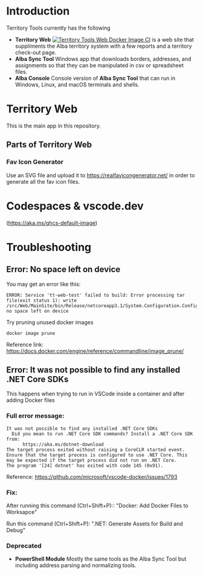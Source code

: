 # Introduction 
Territory Tools currently has the following 
- **Territory Web** [![Territory Tools Web Docker Image CI](https://github.com/territorytools/territorytools/actions/workflows/docker-image.yml/badge.svg)](https://github.com/territorytools/territorytools/actions/workflows/docker-image.yml) is a web site that suppliments the Alba territory system with a few reports and a territory check-out page.
- **Alba Sync Tool** Windows app that downloads borders, addresses, and assignments so that they can be manipulated in csv or spreadsheet files.
- **Alba Console** Console version of **Alba Sync Tool** that can run in Windows, Linux, and macOS terminals and shells.

# Territory Web
This is the main app in this repository.

## Parts of Territory Web
### Fav Icon Generator

Use an SVG file and upload it to 
https://realfavicongenerator.net/
in order to generate all the fav icon files.

# Codespaces & vscode.dev
(https://aka.ms/ghcs-default-image)

# Troubleshooting

## Error: No space left on device
You may get an error like this:
````
ERROR: Service 'tt-web-test' failed to build: Error processing tar file(exit status 1): write /src/Web/MainSite/bin/Release/netcoreapp3.1/System.Configuration.ConfigurationManager.dll: no space left on device
````

Try pruning unused docker images

````
docker image prune
````

Reference link: https://docs.docker.com/engine/reference/commandline/image_prune/

## Error: It was not possible to find any installed .NET Core SDKs

This happens when trying to run in VSCode inside a container and after adding Docker files

### Full error message:
````
It was not possible to find any installed .NET Core SDKs
  Did you mean to run .NET Core SDK commands? Install a .NET Core SDK from:
      https://aka.ms/dotnet-download
The target process exited without raising a CoreCLR started event. Ensure that the target process is configured to use .NET Core. This may be expected if the target process did not run on .NET Core.
The program '[24] dotnet' has exited with code 145 (0x91).
````

Reference: https://github.com/microsoft/vscode-docker/issues/1793

### Fix:
After running this command (Ctrl+Shift+P):: "Docker: Add Docker Files to Worksapce"

Run this command (Ctrl+Shift+P): ".NET: Generate Assets for Build and Debug"

### Deprecated
- **PowerShell Module** Mostly the same tools as the Alba Sync Tool but including address parsing and normalizing tools.
